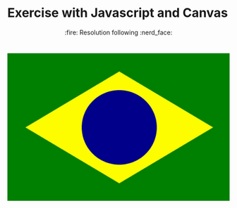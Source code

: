 # Exercise with Javascript and Canvas

 <p align="center"> 
 :fire: Resolution following :nerd_face:
</p>

 <h1 align="center">
  <img alt="trocaBandeira" title="#trocaBandeira" src="./img/trocaBandeira.gif" />
</h1>